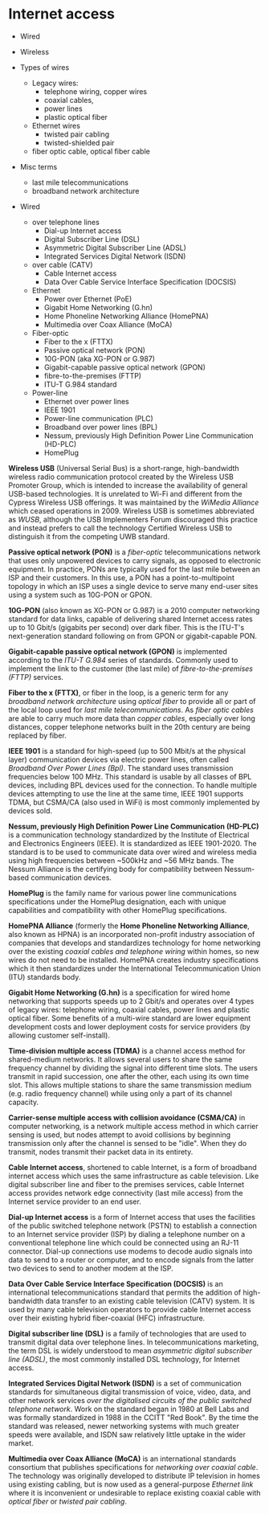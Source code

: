 # Internet access

- Wired
- Wireless
- Types of wires
  - Legacy wires:
    - telephone wiring, copper wires
    - coaxial cables, 
    - power lines
    - plastic optical fiber
  - Ethernet wires
    - twisted pair cabling
    - twisted-shielded pair
  - fiber optic cable, optical fiber cable

- Misc terms
  - last mile telecommunications
  - broadband network architecture

- Wired
  - over telephone lines
    - Dial-up Internet access
    - Digital Subscriber Line (DSL)
    - Asymmetric Digital Subscriber Line (ADSL)
    - Integrated Services Digital Network (ISDN)
  - over cable (CATV)
    - Cable Internet access
    - Data Over Cable Service Interface Specification (DOCSIS)
  - Ethernet
    - Power over Ethernet (PoE)
    - Gigabit Home Networking (G.hn)
    - Home Phoneline Networking Alliance (HomePNA)
    - Multimedia over Coax Alliance (MoCA)
  - Fiber-optic
    - Fiber to the x (FTTX)
    - Passive optical network (PON)
    - 10G-PON (aka XG-PON or G.987)
    - Gigabit-capable passive optical network (GPON)
    - fibre-to-the-premises (FTTP)
    - ITU-T G.984 standard
  - Power-line
    - Ethernet over power lines
    - IEEE 1901
    - Power-line communication (PLC)
    - Broadband over power lines (BPL)
    - Nessum, previously High Definition Power Line Communication (HD-PLC)
    - HomePlug


**Wireless USB** (Universal Serial Bus) is a short-range, high-bandwidth wireless radio communication protocol created by the Wireless USB Promoter Group, which is intended to increase the availability of general USB-based technologies. It is unrelated to Wi-Fi and different from the Cypress Wireless USB offerings. It was maintained by the *WiMedia Alliance* which ceased operations in 2009. Wireless USB is sometimes abbreviated as *WUSB*, although the USB Implementers Forum discouraged this practice and instead prefers to call the technology Certified Wireless USB to distinguish it from the competing UWB standard.

**Passive optical network (PON)** is a *fiber-optic* telecommunications network that uses only unpowered devices to carry signals, as opposed to electronic equipment. In practice, PONs are typically used for the last mile between an ISP and their customers. In this use, a PON has a point-to-multipoint topology in which an ISP uses a single device to serve many end-user sites using a system such as 10G-PON or GPON.

**10G-PON** (also known as XG-PON or G.987) is a 2010 computer networking standard for data links, capable of delivering shared Internet access rates up to 10 Gbit/s (gigabits per second) over dark fiber. This is the ITU-T's next-generation standard following on from GPON or gigabit-capable PON.

**Gigabit-capable passive optical network (GPON)** is implemented according to the *ITU-T G.984* series of standards. Commonly used to implement the link to the customer (the last mile) of *fibre-to-the-premises (FTTP)* services.

**Fiber to the x (FTTX)**, or fiber in the loop, is a generic term for any *broadband network architecture* using *optical fiber* to provide all or part of the local loop used for *last mile telecommunications*. As *fiber optic cables* are able to carry much more data than *copper cables*, especially over long distances, copper telephone networks built in the 20th century are being replaced by fiber.

**IEEE 1901** is a standard for high-speed (up to 500 Mbit/s at the physical layer) communication devices via electric power lines, often called *Broadband Over Power Lines (Bpl)*. The standard uses transmission frequencies below 100 MHz. This standard is usable by all classes of BPL devices, including BPL devices used for the connection. To handle multiple devices attempting to use the line at the same time, IEEE 1901 supports TDMA, but CSMA/CA (also used in WiFi) is most commonly implemented by devices sold.

**Nessum, previously High Definition Power Line Communication (HD-PLC)** is a communication technology standardized by the Institute of Electrical and Electronics Engineers (IEEE). It is standardized as IEEE 1901-2020. The standard is to be used to communicate data over wired and wireless media using high frequencies between ~500kHz and ~56 MHz bands. The Nessum Alliance is the certifying body for compatibility between Nessum-based communication devices.

**HomePlug** is the family name for various power line communications specifications under the HomePlug designation, each with unique capabilities and compatibility with other HomePlug specifications.

**HomePNA Alliance** (formerly the **Home Phoneline Networking Alliance**, also known as HPNA) is an incorporated non-profit industry association of companies that develops and standardizes technology for home networking over the existing *coaxial cables and telephone wiring* within homes, so new wires do not need to be installed. HomePNA creates industry specifications which it then standardizes under the International Telecommunication Union (ITU) standards body.

**Gigabit Home Networking (G.hn)** is a specification for wired home networking that supports speeds up to 2 Gbit/s and operates over 4 types of legacy wires: telephone wiring, coaxial cables, power lines and plastic optical fiber. Some benefits of a multi-wire standard are lower equipment development costs and lower deployment costs for service providers (by allowing customer self-install).

**Time-division multiple access (TDMA)** is a channel access method for shared-medium networks. It allows several users to share the same frequency channel by dividing the signal into different time slots. The users transmit in rapid succession, one after the other, each using its own time slot. This allows multiple stations to share the same transmission medium (e.g. radio frequency channel) while using only a part of its channel capacity.

**Carrier-sense multiple access with collision avoidance (CSMA/CA)** in computer networking, is a network multiple access method in which carrier sensing is used, but nodes attempt to avoid collisions by beginning transmission only after the channel is sensed to be "idle". When they do transmit, nodes transmit their packet data in its entirety.

**Cable Internet access**, shortened to cable Internet, is a form of broadband internet access which uses the same infrastructure as cable television. Like digital subscriber line and fiber to the premises services, cable Internet access provides network edge connectivity (last mile access) from the Internet service provider to an end user.

**Dial-up Internet access** is a form of Internet access that uses the facilities of the public switched telephone network (PSTN) to establish a connection to an Internet service provider (ISP) by dialing a telephone number on a conventional telephone line which could be connected using an RJ-11 connector. Dial-up connections use modems to decode audio signals into data to send to a router or computer, and to encode signals from the latter two devices to send to another modem at the ISP.

**Data Over Cable Service Interface Specification (DOCSIS)** is an international telecommunications standard that permits the addition of high-bandwidth data transfer to an existing cable television (CATV) system. It is used by many cable television operators to provide cable Internet access over their existing hybrid fiber-coaxial (HFC) infrastructure.

**Digital subscriber line (DSL)** is a family of technologies that are used to transmit digital data over telephone lines. In telecommunications marketing, the term DSL is widely understood to mean *asymmetric digital subscriber line (ADSL)*, the most commonly installed DSL technology, for Internet access.

**Integrated Services Digital Network (ISDN)** is a set of communication standards for simultaneous digital transmission of voice, video, data, and other network services *over the digitalised circuits of the public switched telephone network*. Work on the standard began in 1980 at Bell Labs and was formally standardized in 1988 in the CCITT "Red Book". By the time the standard was released, newer networking systems with much greater speeds were available, and ISDN saw relatively little uptake in the wider market.

**Multimedia over Coax Alliance (MoCA)** is an international standards consortium that publishes specifications for *networking over coaxial cable*. The technology was originally developed to distribute IP television in homes using existing cabling, but is now used as a general-purpose *Ethernet link* where it is inconvenient or undesirable to replace existing coaxial cable with *optical fiber* or *twisted pair cabling*.
